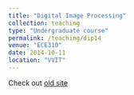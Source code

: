 ```yaml
---
title: "Digital Image Processing"
collection: teaching
type: "Undergraduate course"
permalink: /teaching/dip14
venue: "ECE310"
date: 2014-10-11
location: "VVIT"
---
```



Check out [old site](https://sites.google.com/site/vvitdip14/materials)
